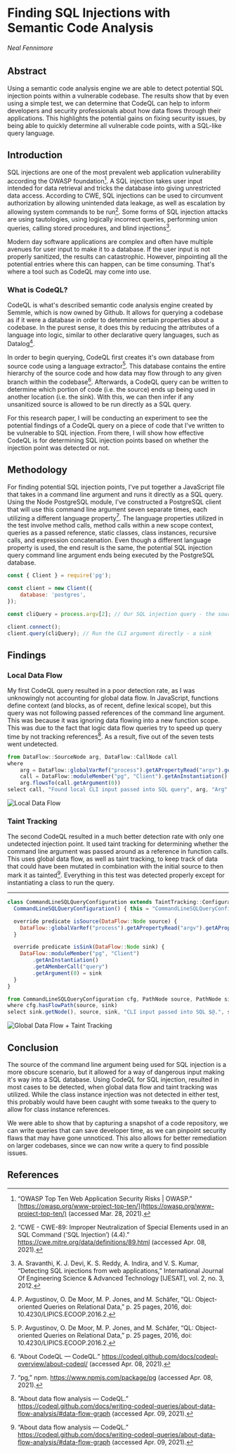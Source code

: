 # Finding SQL Injections with Semantic Code Analysis
###### Neal Fennimore
## Abstract
Using a semantic code analysis engine we are able to detect potential SQL injection points within a vulnerable codebase. The results show that by even using a simple test, we can determine that CodeQL can help to inform developers and security professionals about how data flows through their applications. This highlights the potential gains on fixing security issues, by being able to quickly determine all vulnerable code points, with a SQL-like query language.

## Introduction

SQL injections are one of the most prevalent web application vulnerability according the OWASP foundation[^1]. A SQL injection takes user input intended for data retrieval and tricks the database into giving unrestricted data access. According to CWE, SQL injections can be used to circumvent authorization by allowing unintended data leakage, as well as escalation by allowing system commands to be run[^3]. Some forms of SQL injection attacks are using tautologies, using logically incorrect queries, performing union queries, calling stored procedures, and blind injections[^2].

Modern day software applications are complex and often have multiple avenues for user input to make it to a database. If the user input is not properly sanitized, the results can catastrophic. However, pinpointing all the potential entries where this can happen, can be time consuming. That's where a tool such as CodeQL may come into use.

### What is CodeQL?

CodeQL is what's described semantic code analysis engine created by Semmle, which is now owned by Github. It allows for querying a codebase as if it were a database in order to determine certain properties about a codebase. In the purest sense, it does this by reducing the attributes of a language into logic, similar to other declarative query languages, such as Datalog[^7].

In order to begin querying, CodeQL first creates it's own database from source code using a language extractor[^7]. This database contains the entire hierarchy of the source code and how data may flow through to any given branch within the codebase[^4]. Afterwards, a CodeQL query can be written to determine which portion of code (i.e. the source) ends up being used in another location (i.e. the sink). With this, we can then infer if any unsanitized source is allowed to be run directly as a SQL query.

For this research paper, I will be conducting an experiment to see the potential findings of a CodeQL query on a piece of code that I've written to be vulnerable to SQL injection. From there, I will show how effective CodeQL is for determining SQL injection points based on whether the injection point was detected or not.

## Methodology
For finding potential SQL injection points, I've put together a JavaScript file that takes in a command line argument and runs it directly as a SQL query. Using the Node PostgreSQL module, I've constructed a PostgreSQL client that will use this command line argument seven separate times, each utilizing a different language property[^5]. The language properties utilized in the test involve method calls, method calls within a new scope context, queries as a passed reference, static classes, class instances, recursive calls, and expression concatenation. Even though a different language property is used, the end result is the same, the potential SQL injection query command line argument ends being executed by the PostgreSQL database.

```javascript
const { Client } = require('pg');

const client = new Client({
    database: 'postgres',
});

const cliQuery = process.argv[2]; // Our SQL injection query - the source

client.connect();
client.query(cliQuery); // Run the CLI argument directly - a sink
```

## Findings
### Local Data Flow
My first CodeQL query resulted in a poor detection rate, as I was unknowingly not accounting for global data flow. In JavaScript, functions define context (and blocks, as of recent, define lexical scope), but this query was not following passed references of the command line argument.  This was because it was ignoring data flowing into a new function scope. This was due to the fact that logic data flow queries try to speed up query time by not tracking references[^6]. As a result, five out of the seven tests went undetected.

```javascript
from DataFlow::SourceNode arg, DataFlow::CallNode call
where
    arg = DataFlow::globalVarRef("process").getAPropertyRead("argv").getAPropertyReference() and
    call = DataFlow::moduleMember("pg", "Client").getAnInstantiation().getAMemberCall("query") and
    arg.flowsTo(call.getArgument(0))
select call, "Found local CLI input passed into SQL query", arg, "Arg"
```

![Local Data Flow](images/local.png)


### Taint Tracking
The second CodeQL resulted in a much better detection rate with only one undetected injection point. It used taint tracking for determining whether the command line argument was passed around as a reference in function calls. This uses global data flow, as well as taint tracking, to keep track of data that could have been mutated in combination with the initial source to then mark it as tainted[^6].  Everything in this test was detected properly except for instantiating a class to run the query.

---

```javascript
class CommandLineSQLQueryConfiguration extends TaintTracking::Configuration {
  CommandLineSQLQueryConfiguration() { this = "CommandLineSQLQueryConfiguration" }

  override predicate isSource(DataFlow::Node source) {
    DataFlow::globalVarRef("process").getAPropertyRead("argv").getAPropertyRead() = source
  }

  override predicate isSink(DataFlow::Node sink) {
    DataFlow::moduleMember("pg", "Client")
		.getAnInstantiation()
		.getAMemberCall("query")
		.getArgument(0) = sink
  }
}

from CommandLineSQLQueryConfiguration cfg, PathNode source, PathNode sink
where cfg.hasFlowPath(source, sink)
select sink.getNode(), source, sink, "CLI input passed into SQL $@.", source.getNode(), "query"
```

![Global Data Flow + Taint Tracking](images/global.png)

## Conclusion
The source of the command line argument being used for SQL injection is a more obscure scenario, but it allowed for a way of dangerous input making it's way into a SQL database. Using CodeQL for SQL injection, resulted in most cases to be detected, when global data flow and taint tracking was utilized. While the class instance injection was not detected in either test, this probably would have been caught with some tweaks to the query to allow for class instance references.

We were able to show that by capturing a snapshot of a code repository, we can write queries that can save developer time, as we can pinpoint security flaws that may have gone unnoticed. This also allows for better remediation on larger codebases, since we can now write a query to find possible issues. 

## References

[^1]: “OWASP Top Ten Web Application Security Risks | OWASP.” [https://owasp.org/www-project-top-ten/](https://owasp.org/www-project-top-ten/) (accessed Mar. 28, 2021).
[^2]: A. Sravanthi, K. J. Devi, K. S. Reddy, A. Indira, and V. S. Kumar, “Detecting SQL injections from web applications,” International Journal Of Engineering Science & Advanced Technology [IJESAT], vol. 2, no. 3, 2012.
[^3]: “CWE - CWE-89: Improper Neutralization of Special Elements used in an SQL Command ('SQL Injection’) (4.4).” https://cwe.mitre.org/data/definitions/89.html (accessed Apr. 08, 2021).
[^4]: “About CodeQL — CodeQL.” https://codeql.github.com/docs/codeql-overview/about-codeql/ (accessed Apr. 08, 2021).
[^5]:“pg,” npm. https://www.npmjs.com/package/pg (accessed Apr. 08, 2021).
[^6]: “About data flow analysis — CodeQL.” https://codeql.github.com/docs/writing-codeql-queries/about-data-flow-analysis/#data-flow-graph (accessed Apr. 09, 2021).
[^7]: P. Avgustinov, O. De Moor, M. P. Jones, and M. Schäfer, “QL: Object-oriented Queries on Relational Data,” p. 25 pages, 2016, doi: 10.4230/LIPICS.ECOOP.2016.2.






